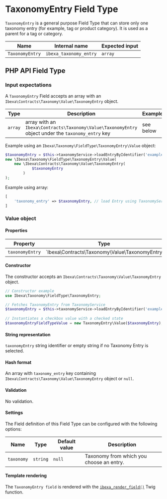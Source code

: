 # TaxonomyEntry Field Type

`TaxonomyEntry` is a general purpose Field Type that can store only one taxonomy entry (for example, tag or product category). 
It is used as a parent for a tag or category.

| Name           | Internal name         | Expected input |
|----------------|-----------------------|----------------|
| `TaxonomyEntry`| `ibexa_taxonomy_entry`| `array`|

## PHP API Field Type 

### Input expectations

A `TaxonomyEntry` Field accepts an array with an `Ibexa\Contracts\Taxonomy\Value\TaxonomyEntry` object.

| Type     | Description | Example         |
|--------|-----------------|-----------------|
| `array` | array with an `Ibexa\Contracts\Taxonomy\Value\TaxonomyEntry` object under the `taxonomy_entry` key | see below |

Example using an `Ibexa\Taxonomy\FieldType\TaxonomyEntry\Value` object:
``` php
$taxonomyEntry = $this->taxonomyService->loadEntryByIdentifier('example_entry', 'tags');
new \Ibexa\Taxonomy\FieldType\TaxonomyEntry\Value(
    new \Ibexa\Contracts\Taxonomy\Value\TaxonomyEntry(
            $taxonomyEntry
        )
);
```
Example using array:
``` php
[
    'taxonomy_entry' => $taxonomyEntry, // load Entry using TaxonomyService
]
```

### Value object

#### Properties

|Property|Type|Description|
|--------|----|-----------|
|`taxonomyEntry`|`Ibexa\Contracts\Taxonomy\Value\TaxonomyEntry|null`|Stores selected taxonomy entry.|

#### Constructor

The constructor accepts an `Ibexa\Contracts\Taxonomy\Value\TaxonomyEntry` object.

``` php
// Constructor example
use Ibexa\Taxonomy\FieldType\TaxonomyEntry;

// Fetches TaxonomyEntry from TaxonomyService
$taxonomyEntry = $this->taxonomyService->loadEntryByIdentifier('example_entry', 'tags');
 
// Instantiates a checkbox value with a checked state
$taxonomyEntryFieldTypeValue = new TaxonomyEntry\Value($taxonomyEntry);
```
#### String representation

`taxonomyEntry` string identifier or empty string if no Taxonomy Entry is selected.

#### Hash format

An array with `taxonomy_entry` key containing `Ibexa\Contracts\Taxonomy\Value\TaxonomyEntry` object or `null`.

#### Validation

No validation.

#### Settings

The Field definition of this Field Type can be configured with the following options:

|Name|Type|Default value|Description|
|------|------|------|------|
|`taxonomy`|`string`|`null`|Taxonomy from which you choose an entry.|

#### Template rendering

The `TaxonomyEntry field` is rendered with the [`ibexa_render_field()`](field_twig_functions.md#ibexa_render_field) Twig function.
